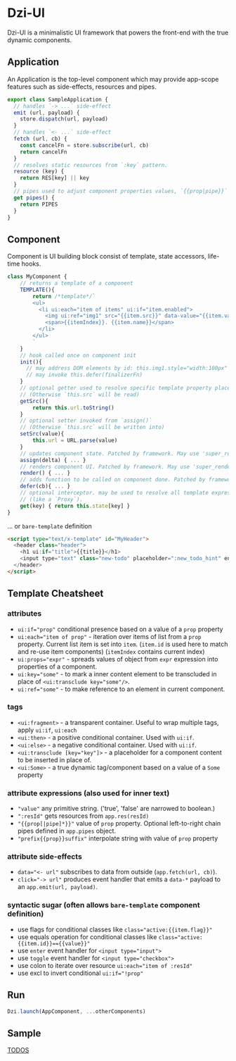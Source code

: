 # Dzi-UI

Dzi-UI is a minimalistic UI framework
that powers the front-end with the true dynamic components.

## Application

An Application is the top-level component which may provide app-scope features such as side-effects, resources and pipes.

```js
export class SampleApplication {
  // handles `-> ...` side-effect
  emit (url, payload) {
    store.dispatch(url, payload)
  }
  // handles `<- ...` side-effect
  fetch (url, cb) {
    const cancelFn = store.subscribe(url, cb)
    return cancelFn
  }
  // resolves static resources from `:key` pattern.
  resource (key) {
    return RES[key] || key
  }
  // pipes used to adjust component properties values, `{{prop|pipe}}`
  get pipes() {
    return PIPES
  }
}
```

## Component

Component is UI building block consist of template, state accessors, life-time hooks.
```js
class MyComponent {
    // returns a template of a component
    TEMPLATE(){
        return /*template*/`
        <ul>
          <li ui:each="item of items" ui:if="item.enabled">
            <img ui:ref="img1" src="{{item.src}}" data-value="{{item.value}}" click="{{assign}}"/>
            <span>{{itemIndex}}. {{item.name}}</span>
          </li>
        </ul>
        `
    }
    // hook called once on component init
    init(){
      // may address DOM elements by id: this.img1.style="width:100px"
      // may invoke this.defer(finalizerFn)
    }
    // optional getter used to resolve specific template property placeholder.
    // (Otherwise `this.src` will be read)
    getSrc(){
        return this.url.toString()
    }
    // optional setter invoked from `assign()`
    // (Otherwise `this.src` will be written into)
    setSrc(value){
        this.url = URL.parse(value)
    }
    // updates component state. Patched by framework. May use 'super_render' in overriden method.
    assign(delta) { ... }
    // renders component UI. Patched by framework. May use 'super_render' in overriden method.
    render() { ... }
    // adds function to be called on component done. Patched by framework.
    defer(cb){ ... }
    // optional interceptor. may be used to resolve all template expression placeholders 
    // (like a `Proxy`).
    get(key) { return this.state[key] }
}
```

... or `bare-template` definition

```html
<script type="text/x-template" id="MyHeader">
  <header class="header">
    <h1 ui:if="title">{{title}}</h1>
    <input type="text" class="new-todo" placeholder=":new_todo_hint" enter="-> add"/>
  </header>
</script>
```

## Template Cheatsheet

### attributes

- `ui:if="prop"` conditional presence based on a value of a `prop` property
- `ui:each="item of prop"` - iteration over items of list from a `prop` property. Current list item is set into `item`. (`item.id` is used here to match and re-use item components) (`itemIndex` contains current index)
- `ui:props="expr"` - spreads values of object from `expr` expression into properties of a component.
- `ui:key="some"` - to mark a inner content element to be transcluded in place of `<ui:transclude key="some"/>`.
- `ui:ref="some"` - to make reference to an element in current component.

### tags

- `<ui:fragment>` - a transparent container. Useful to wrap multiple tags, apply `ui:if`, `ui:each`
- `<ui:then>` - a positive conditional container. Used with `ui:if`.
- `<ui:else>` - a negative conditional container. Used with `ui:if`.
- `<ui:transclude [key="key"]>` - a placeholder for a component content to be inserted in place of.
- `<ui:Some>` - a true dynamic tag/component based on a value of a `Some` property

### attribute expressions (also used for inner text)

- `"value"` any primitive string. ('true', 'false' are narrowed to boolean.)
- `":resId"` gets resources from `app.res(resId)`
- `"{{prop[|pipe]*}}"` value of `prop` property. Optional left-to-right chain pipes defined in `app.pipes` object.
- `"prefix{{prop}}suffix"` interpolate string with value of `prop` property

### attribute side-effects

- `data="<- url"` subscribes to data from outside (`app.fetch(url, cb)`).
- `click="-> url"` produces event handler that emits a `data-*` payload to an `app.emit(url, payload)`.

### syntactic sugar (often allows `bare-template` component definition)

- use flags for conditional classes like `class="active:{{item.flag}}"`
- use equals operation for conditional classes like `class="active:{{item.id}}=={{value}}"`
- use `enter` event handler for `<input type="input">`
- use `toggle` event handler for `<input type="checkbox">`
- use colon to iterate over resource `ui:each="item of :resId"`
- use excl to invert conditional `ui:if="!prop"`

## Run

```js
Dzi.launch(AppComponent, ...otherComponents)
```

## Sample

[TODOS](https://alitskevich.github.io/dzi-todomvc/)
